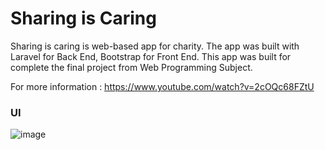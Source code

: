# Sharing is Caring
Sharing is caring is web-based app for charity. The app was built with Laravel for Back End, Bootstrap for Front End. This app was built for complete the final project from Web Programming Subject.

For more information : https://www.youtube.com/watch?v=2cOQc68FZtU

### UI
![image](https://user-images.githubusercontent.com/109046228/216288189-80545e94-5897-4357-922a-6c09ec4cd584.png)

